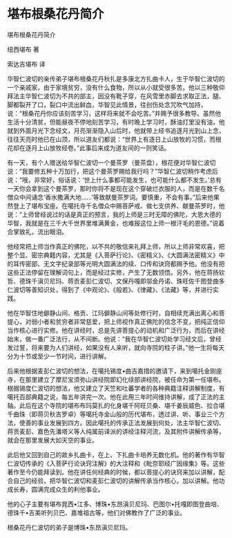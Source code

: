 # 堪布根桑花丹简介

堪布根桑花丹简介

纽西堪布 著

索达吉堪布 译

华智仁波切的亲传弟子堪布根桑花丹秋扎是多康北方扎曲卡人，生于华智仁波切的一个亲戚家，由于家境贫穷，没有什么食物，所以从小就受很多苦。他以三种敬仰拜法主华智仁波切为不共的部主，因没有靴子穿，在风雪里赤脚去求取正法，腿、脚都裂开了口，裂口中流出鲜血，华智见此情景，往创伤处念咒吹气加持，说：“根桑花丹你应该刻苦学习，这样将来就不会吃苦。”并赐予很多教导。虽然他生活十分清贫，但能昼夜不停地刻苦学习，有时晚上学习时，酥油灯里没有油，他就到外面月光下念经文，月亮渐渐隐入山后时，他就带上经书追逐月光到山上念，往往天亮时他已在山顶，所以道友们都说：“世界上有逐日上山放牧的习惯，而根花却在逐月上山放牧经卷。”此事后来成为道友间的一则笑话。

有一天，有个人赠送给华智仁波切一个曼茶罗（曼茶盘），根花便对华智仁波切说：“我要修五种十万加行，把这个曼茶罗赐给我行吗？”华智仁波切稍作考虑后说：“哦，非常好，俗话说：‘世上什么事都可能发生，也可能什么都不发生。’总有一天你会拿到这个曼茶罗，那时你将不是现在这个穿破烂衣服的人，而是在数千名僧众中间诵念‘香水撒满大地……’等致献曼茶罗词。要慎重，不会有事。”后来他果然登上了堪布宝座。在噶托寺千名僧众中赐菩萨戒、做七支供养、献曼茶罗时，他说：“上师曾经说过的话是真正的预言，我的上师是三时无障的佛陀，大恩大德的华智，我就是在三千大千世界里堆满黄金，也难报这位上师一根汗毛的恩德。”说着合掌致礼，流出眼泪。

他经常把上师当作真正的佛陀，以不共的敬信来礼拜上师，所以上师非常欢喜，把整个显、密宗典籍内容，尤其是《入菩萨行论》、《密精义》、《大圆满法密精义》中的耳传密部、无文字纪录部等光明大圆满法的续、口传和诀窍都赐予他。他没有把这些正法停留在理解词句上，而是经过实修，产生了无数领悟。另外，他在蒋扬钦哲、德珠千滇贝尼玛、蒋贡麦彭仁波切、文保丹嘎即邬金丹诺、珠旺佐千图登曲多仁波切等善知识处，得到了《中观论》、《般若》、《律藏》、《法藏》等，并进行实践。

他在华智住地僻静山间、格贡、江玛僻静山间等处修行时，自相续充满出离心和菩提心，对弱小者和贫穷者非常慈爱，把上师视作真正佛陀的信念不变，把纯正信仰当作核心进行实修。他在讲经时，总是先讲菩提心的动机和广泛行为，而后在讲经始末，做一番广泛法行，从不间断。他说：“我在华智仁波切处学习经文后，曾经发过誓，将来要为人们讲经，如果没有人来听，就向寺院的柱子讲。”他一生将每天分为十节或至少一节时间，进行讲解。

后来他根据麦彭仁波切的想法，在噶托锡度•曲吉嘉措的邀请下，来到噶托金刚座寺，在那里建立了摩尼宝须弥山讲经院即幻化续部讲经院，被任命为第一任堪布。根据锡度仁波切的想法，他又建立了天竺和吐蕃学者的各种典籍注释讲解制度，有噶托百部典籍之说，每五年讲完一次。他在此用三年时间维持讲解，成了正法的主轴。此后在这个寺院的堪布布玛莫扎的化身堪千阿旺贝桑、堪千姜辰威色、拉合堪千曲珠（即蒋贝秋吉罗卓）等噶托寺金山般的历代堪布，透过讲、听、事业三个方法，使善的事业发展到四方。因此噶托的传承正法发展到何处，法主华智仁波切、蒋贡麦彭、嘉色先潘塔义等人纯属前译派的讲经注释河流，及其附件讲解传承等，就会在那里发展大如天空的事业。

此后他又回到自己的故乡扎曲卡，在上、下扎曲卡培养无数化机。他的著作有华智仁波切传承的《入菩萨行论诀窍注解》的大注释和《毗奈耶经广因缘集》等。这些著作至今仍能拜读到。他在讲任何经典的时候，都以菩提心的诀窍来加以讲解，配合自己的经验，把华智仁波切和麦彭仁波切的讲解传承当作核心，加以讲解。他功成长寿，圆满完成众生的利他事业。

他的心子主要有堪布晁西•江多、博珠•东昂滇贝尼玛、巴图尔•托嘎即图登曲培、德珠千•吉美听列贝巴、嘉堆祖古等，他们对佛教作了广泛的事业。

根桑花丹仁波切的弟子是博珠•东昂滇贝尼玛。

